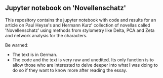 ## Jupyter notebook on 'Novellenschatz'
This repository contains the jupyter notebook with code and results for an article on
Paul Heyse's and Hermann Kurz' collection of novellas called 'Novellenschatz' using
methods from stylometry like Delta, PCA and Zeta and network analysis for the
characters.

Be warned:
* The text is in German.
* The code and the text is very raw and unedited. Its only function is to allow those who are interested to delve deeper into what I was doing to do so if they want to know more after reading the essay. 
